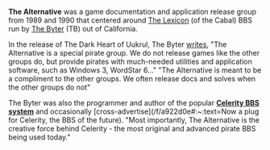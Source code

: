 **The Alternative** was a game documentation and application release group from 1989 and 1990 that centered around [The Lexicon](https://demozoo.org/bbs/6248/) (of the Cabal) BBS run by [The Byter](/p/the-byter) (TB) out of California. 

In the release of The Dark Heart of Uukrul, The Byter [writes](/f/b021cde), "The Alternative is a special pirate group.  We do not release games like the other groups do, but provide pirates with much-needed utilities and application software, such as Windows 3, WordStar 6..." "The Alternative is meant to be a compliment to the other groups. We often release docs and solves when the other groups do not"

The Byter was also the programmer and author of the popular **[Celerity BBS system](https://demozoo.org/bbs/tagged/celerity-bbs/)** and occasionally [cross-advertise](/f/a922d0e#:~:text=Now a plug for Celerity, the BBS of the future). "Most importantly, The Alternative is the creative force behind Celerity - the most original and advanced pirate BBS being used today."